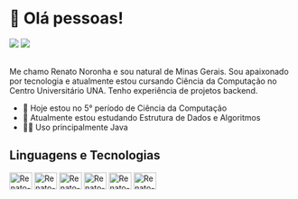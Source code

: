 # 👋 Olá pessoas!

<div>
  <a href="https://www.linkedin.com/in/renatonoronha/" target="_blank" title="Linkedin"><img src="https://img.shields.io/badge/LinkedIn-0077B5?style=for-the-badge&logo=linkedin&logoColor=white" target="_blank"></a>
  <a href="mailto:dev.renato10@gmail.com" title="Gmail"><img src="https://img.shields.io/badge/-dev.renato10@gmail.com-6633cc?style=for-the-badge&logo=Gmail&logoColor=white&color=red&link=mailto:dev.renato10@gmail.com"></a>
</div>

<br>

Me chamo Renato Noronha e sou natural de Minas Gerais. Sou apaixonado por tecnologia e atualmente estou cursando Ciência da Computação no Centro Universitário UNA. Tenho experiência de projetos backend.

- 👀 Hoje estou no 5° período de Ciência da Computação
- 🌱 Atualmente estou estudando Estrutura de Dados e Algoritmos
- 👨‍💻 Uso principalmente Java

## Linguagens e Tecnologias

<div style="display: inline_block">
  <img align="center" alt="Renato-Java" title="Java" height="30" width="40" src="https://cdn.jsdelivr.net/gh/devicons/devicon@latest/icons/java/java-original.svg" />
  <img align="center" alt="Renato-Spring" title="Spring" height="30" width="40" src="https://cdn.jsdelivr.net/gh/devicons/devicon@latest/icons/spring/spring-original.svg" />
  <img align="center" alt="Renato-PostgreSQL" title="PostgreSQL" height="30" width="40" src="https://cdn.jsdelivr.net/gh/devicons/devicon@latest/icons/postgresql/postgresql-original.svg" />
  <img align="center" alt="Renato-MySQL" title="MySQL" height="30" width="40" src="https://cdn.jsdelivr.net/gh/devicons/devicon@latest/icons/mysql/mysql-original.svg" />
  <img align="center" alt="Renato-Docker" title="Docker" height="30" width="40" src="https://cdn.jsdelivr.net/gh/devicons/devicon@latest/icons/docker/docker-original.svg" />
  <img align="center" alt="Renato-Git" title="Git" height="30" width="40" src="https://cdn.jsdelivr.net/gh/devicons/devicon@latest/icons/git/git-original.svg" />
</div>
